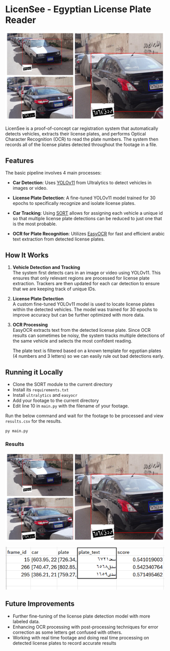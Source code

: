 # LicenSee - Egyptian License Plate Reader

![alt text](img/collage.jpg)

LicenSee is a proof-of-concept car registration system that automatically detects vehicles, extracts their license plates, and performs Optical Character Recognition (OCR) to read the plate numbers. The system then records all of the license plates detected throughout the footage in a file.

## Features

The basic pipeline involves 4 main processes:

-   **Car Detection**: Uses [YOLOv11](https://github.com/ultralytics/yolov5) from Ultralytics to detect vehicles in images or video.
-   **License Plate Detection**: A fine-tuned YOLOv11 model trained for 30 epochs to specifically recognize and isolate license plates.
-   **Car Tracking**: Using [SORT](https://github.com/JaidedAI/EasyOCR) allows for assigning each vehicle a unique id so that multiple license plate detections can be reduced to just one that is the most probable.

-   **OCR for Plate Recognition**: Utilizes [EasyOCR](https://github.com/JaidedAI/EasyOCR) for fast and efficient arabic text extraction from detected license plates.

## How It Works

1. **Vehicle Detection and Tracking**  
   The system first detects cars in an image or video using YOLOv11. This ensures that only relevant regions are processed for license plate extraction. Trackers are then updated for each car detection to ensure that we are keeping track of unique IDs.

2. **License Plate Detection**  
   A custom fine-tuned YOLOv11 model is used to locate license plates within the detected vehicles. The model was trained for 30 epochs to improve accuracy but can be further optimized with more data.

3. **OCR Processing**  
   EasyOCR extracts text from the detected license plate. Since OCR results can sometimes be noisy, the system tracks multiple detections of the same vehicle and selects the most confident reading.

    The plate text is filtered based on a known template for egyptian plates (4 numbers and 3 letters) so we can easily rule out bad detections early.

## Running it Locally

- Clone the SORT module to the current directory
- Install its `requirements.txt`
- Install `ultralytics` and `easyocr`
- Add your footage to the current directory
-   Edit line 10 in `main.py` with the filename of your footage.

Run the below command and wait for the footage to be processed and view `results.csv` for the results.

```py
py main.py
```

### Results

![alt text](img/collage.jpg)

![alt text](img/results.png)

## Future Improvements

-   Further fine-tuning of the license plate detection model with more labeled data.
-   Enhancing OCR processing with post-processing techniques for error correction as some letters get confused with others.
-   Working with real time footage and doing real time processing on detected license plates to record accurate results
